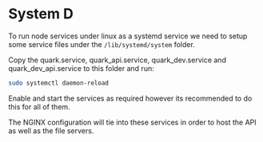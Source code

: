 # System D

To run node services under linux as a systemd service we need to setup some service files under the `/lib/systemd/system` folder.

Copy the quark.service, quark_api.service, quark_dev.service and quark_dev_api.service to this folder and run:

```bash
sudo systemctl daemon-reload
```

Enable and start the services as required however its recommended to do this for all of them.

The NGINX configuration will tie into these services in order to host the API as well as the file servers.